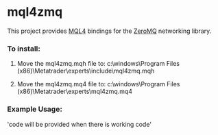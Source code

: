 # mql4zmq

This project provides [MQL4](http://docs.mql4.com/ "MQL4 documentation homepage.") bindings for the [ZeroMQ](http://zeromq.org/ "ZeroMQ homepage.") networking library.

### To install:

1. Move the mql4zmq.mqh file to: c:\windows\Program Files (x86)\Metatrader\experts\include\mql4zmq.mqh

2. Move the mql4zmq.mq4 file to: c:\windows\Program Files (x86)\Metatrader\experts\mql4zmq.mq4

### Example Usage:

'code will be provided when there is working code'
